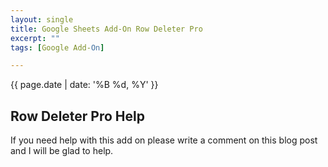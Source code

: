 ```yaml
---
layout: single
title: Google Sheets Add-On Row Deleter Pro
excerpt: ""
tags: [Google Add-On]

---
```

{{ page.date | date: '%B %d, %Y' }}

## Row Deleter Pro Help

If you need help with this add on please write a comment on this blog post and I will be glad to help.
